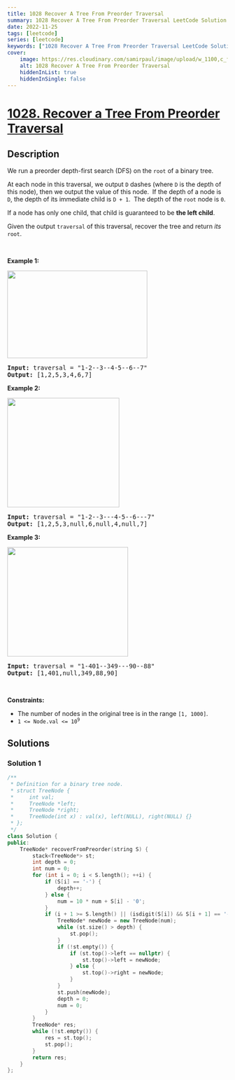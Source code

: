 ```yaml
---
title: 1028 Recover A Tree From Preorder Traversal
summary: 1028 Recover A Tree From Preorder Traversal LeetCode Solution Explained
date: 2022-11-25
tags: [leetcode]
series: [leetcode]
keywords: ["1028 Recover A Tree From Preorder Traversal LeetCode Solution Explained in all languages", "1028 Recover A Tree From Preorder Traversal", "LeetCode", "leetcode solution in Python3 C++ Java Go PHP Ruby Swift TypeScript Rust C# JavaScript C", "GeeksforGeeks", "InterviewBit", "Coding Ninjas", "HackerRank", "HackerEarth", "CodeChef", "TopCoder", "AlgoExpert", "freeCodeCamp", "Codeforces", "GitHub", "AtCoder", "Samir Paul"]
cover:
    image: https://res.cloudinary.com/samirpaul/image/upload/w_1100,c_fit,co_rgb:FFFFFF,l_text:Arial_75_bold:1028 Recover A Tree From Preorder Traversal - Solution Explained/problem-solving.webp
    alt: 1028 Recover A Tree From Preorder Traversal
    hiddenInList: true
    hiddenInSingle: false
---
```



# [1028. Recover a Tree From Preorder Traversal](https://leetcode.com/problems/recover-a-tree-from-preorder-traversal)


## Description

<p>We run a&nbsp;preorder&nbsp;depth-first search (DFS) on the <code>root</code> of a binary tree.</p>

<p>At each node in this traversal, we output <code>D</code> dashes (where <code>D</code> is the depth of this node), then we output the value of this node.&nbsp; If the depth of a node is <code>D</code>, the depth of its immediate child is <code>D + 1</code>.&nbsp; The depth of the <code>root</code> node is <code>0</code>.</p>

<p>If a node has only one child, that child is guaranteed to be <strong>the left child</strong>.</p>

<p>Given the output <code>traversal</code> of this traversal, recover the tree and return <em>its</em> <code>root</code>.</p>

<p>&nbsp;</p>
<p><strong class="example">Example 1:</strong></p>
<img alt="" src="https://spcdn.pages.dev/leetcode/problems/1028.Recover%20a%20Tree%20From%20Preorder%20Traversal/images/recover-a-tree-from-preorder-traversal.png" style="width: 320px; height: 200px;" />
<pre>
<strong>Input:</strong> traversal = &quot;1-2--3--4-5--6--7&quot;
<strong>Output:</strong> [1,2,5,3,4,6,7]
</pre>

<p><strong class="example">Example 2:</strong></p>
<img alt="" src="https://spcdn.pages.dev/leetcode/problems/1028.Recover%20a%20Tree%20From%20Preorder%20Traversal/images/screen-shot-2019-04-10-at-114101-pm.png" style="width: 256px; height: 250px;" />
<pre>
<strong>Input:</strong> traversal = &quot;1-2--3---4-5--6---7&quot;
<strong>Output:</strong> [1,2,5,3,null,6,null,4,null,7]
</pre>

<p><strong class="example">Example 3:</strong></p>
<img alt="" src="https://spcdn.pages.dev/leetcode/problems/1028.Recover%20a%20Tree%20From%20Preorder%20Traversal/images/screen-shot-2019-04-10-at-114955-pm.png" style="width: 276px; height: 250px;" />
<pre>
<strong>Input:</strong> traversal = &quot;1-401--349---90--88&quot;
<strong>Output:</strong> [1,401,null,349,88,90]
</pre>

<p>&nbsp;</p>
<p><strong>Constraints:</strong></p>

<ul>
	<li>The number of nodes in the original tree is in the range <code>[1, 1000]</code>.</li>
	<li><code>1 &lt;= Node.val &lt;= 10<sup>9</sup></code></li>
</ul>

## Solutions

### Solution 1

<!-- tabs:start -->

```cpp
/**
 * Definition for a binary tree node.
 * struct TreeNode {
 *     int val;
 *     TreeNode *left;
 *     TreeNode *right;
 *     TreeNode(int x) : val(x), left(NULL), right(NULL) {}
 * };
 */
class Solution {
public:
    TreeNode* recoverFromPreorder(string S) {
        stack<TreeNode*> st;
        int depth = 0;
        int num = 0;
        for (int i = 0; i < S.length(); ++i) {
            if (S[i] == '-') {
                depth++;
            } else {
                num = 10 * num + S[i] - '0';
            }
            if (i + 1 >= S.length() || (isdigit(S[i]) && S[i + 1] == '-')) {
                TreeNode* newNode = new TreeNode(num);
                while (st.size() > depth) {
                    st.pop();
                }
                if (!st.empty()) {
                    if (st.top()->left == nullptr) {
                        st.top()->left = newNode;
                    } else {
                        st.top()->right = newNode;
                    }
                }
                st.push(newNode);
                depth = 0;
                num = 0;
            }
        }
        TreeNode* res;
        while (!st.empty()) {
            res = st.top();
            st.pop();
        }
        return res;
    }
};
```

<!-- tabs:end -->

<!-- end -->
